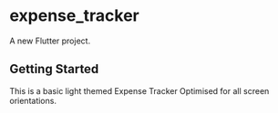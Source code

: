 # expense_tracker

A new Flutter project.

## Getting Started

This is a basic light themed Expense Tracker Optimised for all screen orientations.
